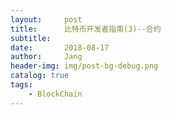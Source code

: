 ```yaml
---
layout:     post
title:      比特币开发者指南(3)--合约
subtitle:   
date:       2018-08-17
author:     Jang
header-img: img/post-bg-debug.png
catalog: true
tags:
    - BlockChain
---
```


